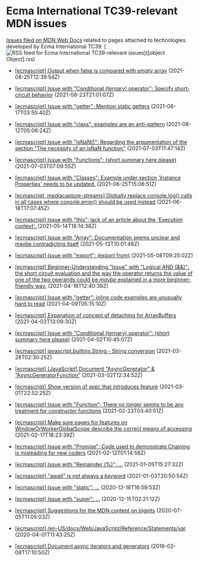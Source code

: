 # Ecma International TC39-relevant MDN issues

[Issues filed on MDN Web Docs](https://github.com/mdn/content/issues) related to pages attached to technologies developed by Ecma International TC39. [![RSS feed for Ecma International TC39-relevant issues](https://www.w3.org/QA/2007/04/feed_icon)]([object Object].rss)

* [[ecmascript] Output when false is compared with empty array](https://github.com/mdn/content/issues/8290) (2021-08-25T12:39:54Z)
  
* [[ecmascript] Issue with "Conditional (ternary) operator": Specify short-circuit behavior](https://github.com/mdn/content/issues/8239) (2021-08-23T21:01:07Z)
  
* [[ecmascript] Issue with "getter": Mention static getters](https://github.com/mdn/content/issues/7995) (2021-08-17T03:55:40Z)
  
* [[ecmascript] Issue with "class": examples are an anti-pattern](https://github.com/mdn/content/issues/7840) (2021-08-12T05:06:24Z)
  
* [[ecmascript] Issue with "isNaN()": Regarding the argumentation of the section "The necessity of an isNaN function"](https://github.com/mdn/content/issues/6551) (2021-07-03T11:47:14Z)
  
* [[ecmascript] Issue with "Functions": (short summary here please)](https://github.com/mdn/content/issues/6545) (2021-07-03T07:09:55Z)
  
* [[ecmascript] Issue with "Classes": Example under section 'Instance Properties' needs to be updated.](https://github.com/mdn/content/issues/6339) (2021-06-25T15:06:51Z)
  
* [[ecmascript, mediacapture-streams] Globally replace console.log() calls in all cases where console.error() should be used instead](https://github.com/mdn/content/issues/6117) (2021-06-18T17:07:45Z)
  
* [[ecmascript] Issue with "this": lack of an article about the 'Execution context'. ](https://github.com/mdn/content/issues/5006) (2021-05-14T18:14:38Z)
  
* [[ecmascript] Issue with "Array": Documentation seems unclear and maybe contradicting itself](https://github.com/mdn/content/issues/4968) (2021-05-13T10:01:48Z)
  
* [[ecmascript] Issue with "export": (export from)](https://github.com/mdn/content/issues/4811) (2021-05-08T09:25:02Z)
  
* [[ecmascript] Beginner-Understanding "Issue" with "Logical AND (&&)": the short circuit evaluation and the way the operator returns the value of one of the two operands could be _maybe_ explained in a more beginner-friendly way.](https://github.com/mdn/content/issues/4218) (2021-04-18T12:40:39Z)
  
* [[ecmascript] Issue with "getter": inline code examples are unusually hard to read](https://github.com/mdn/content/issues/3955) (2021-04-09T05:15:10Z)
  
* [[ecmascript] Expanation of concept of detaching for ArrayBuffers](https://github.com/mdn/content/issues/3797) (2021-04-03T13:09:30Z)
  
* [[ecmascript] Issue with "Conditional (ternary) operator": (short summary here please)](https://github.com/mdn/content/issues/3775) (2021-04-02T10:45:07Z)
  
* [[ecmascript] javascript.builtins.String - String conversion](https://github.com/mdn/content/issues/5007) (2021-03-28T02:30:25Z)
  
* [[ecmascript] [JavaScript] Document “AsyncGenerator” & “AsyncGeneratorFunction”](https://github.com/mdn/content/issues/2803) (2021-03-02T12:34:52Z)
  
* [[ecmascript] Show version of spec that introduces feature](https://github.com/mdn/content/issues/2787) (2021-03-01T22:52:25Z)
  
* [[ecmascript] Issue with "Function": There no longer seems to be any treatment for constructor functions](https://github.com/mdn/content/issues/2599) (2021-02-23T03:40:51Z)
  
* [[ecmascript] Make sure pages for features on WindowOrWorkerGlobalScope describe the correct means of accessing](https://github.com/mdn/content/issues/2427) (2021-02-17T18:23:39Z)
  
* [[ecmascript] Issue with "Promise": Code used to demonstrate Chaining is misleading for new coders](https://github.com/mdn/content/issues/2303) (2021-02-12T01:14:58Z)
  
* [[ecmascript] Issue with "Remainder (%)": …](https://github.com/mdn/content/issues/961) (2021-01-05T15:27:32Z)
  
* [[ecmascript] "await" is not always a keyword](https://github.com/mdn/content/issues/887) (2021-01-03T20:50:54Z)
  
* [[ecmascript] Issue with "static": …](https://github.com/mdn/content/issues/309) (2020-12-16T16:59:53Z)
  
* [[ecmascript] Issue with "super": …](https://github.com/mdn/content/issues/208) (2020-12-15T02:21:12Z)
  
* [[ecmascript] Suggestions for the MDN content on bigints](https://github.com/mdn/content/issues/1623) (2020-07-05T11:05:03Z)
  
* [[ecmascript] /en-US/docs/Web/JavaScript/Reference/Statements/var](https://github.com/mdn/content/issues/1796) (2020-04-01T11:43:25Z)
  
* [[ecmascript] Document async iterators and generators](https://github.com/mdn/content/issues/2248) (2019-02-08T17:10:50Z)
  
